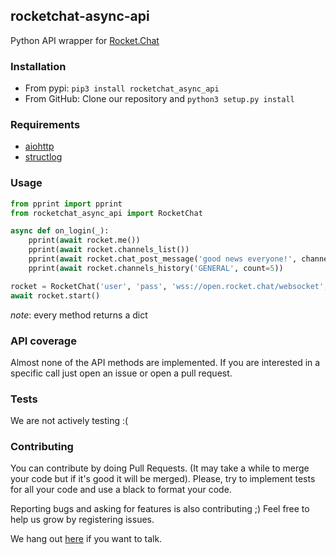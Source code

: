 ## rocketchat-async-api
Python API wrapper for [Rocket.Chat](https://docs.rocket.chat/api/realtime-api)

### Installation
- From pypi:
`pip3 install rocketchat_async_api`
- From GitHub:
Clone our repository and `python3 setup.py install`

### Requirements
- [aiohttp](https://github.com/aio-libs/aiohttp)
- [structlog](https://github.com/hynek/structlog)

### Usage
```python
from pprint import pprint
from rocketchat_async_api import RocketChat

async def on_login(_):
    pprint(await rocket.me())
    pprint(await rocket.channels_list())
    pprint(await rocket.chat_post_message('good news everyone!', channel='GENERAL', alias='Farnsworth'))
    pprint(await rocket.channels_history('GENERAL', count=5))

rocket = RocketChat('user', 'pass', 'wss://open.rocket.chat/websocket', on_login_callback=on_login)
await rocket.start()

```

*note*: every method returns a dict

### API coverage
Almost none of the API methods are implemented. If you are interested in a specific call just open an issue or open a pull request.

### Tests
We are not actively testing :(

### Contributing
You can contribute by doing Pull Requests. (It may take a while to merge your code but if it's good it will be merged). Please, try to implement tests for all your code and use a black to format your code.

Reporting bugs and asking for features is also contributing ;) Feel free to help us grow by registering issues.

We hang out [here](https://open.rocket.chat/channel/python_rocketchat_async_api) if you want to talk. 
